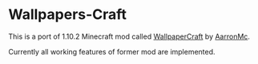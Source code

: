 # Wallpapers-Craft

This is a port of 1.10.2 Minecraft mod called [WallpaperCraft](https://minecraft.curseforge.com/projects/wallpapercraft?gameCategorySlug=mc-mods&projectID=253697) by [AarronMc](https://minecraft.curseforge.com/members/AarronMc).

Currently all working features of former mod are implemented.
